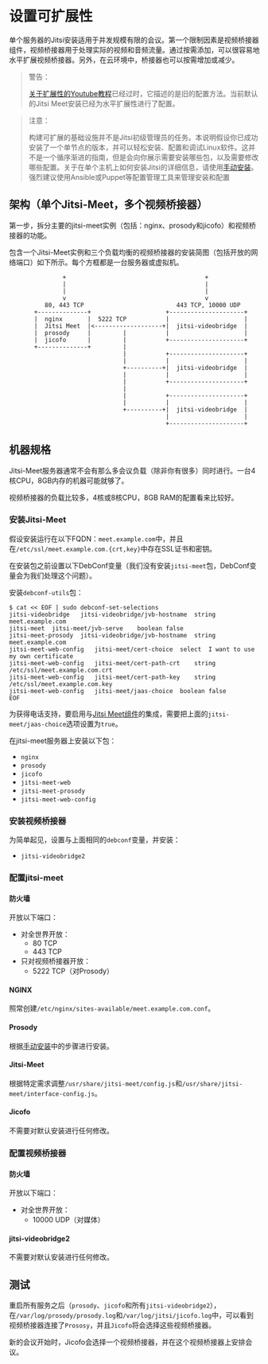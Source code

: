 # 设置可扩展性

单个服务器的Jitsi安装适用于并发规模有限的会议。第一个限制因素是视频桥接器组件，视频桥接器用于处理实际的视频和音频流量。通过按需添加，可以很容易地水平扩展视频桥接器。另外，在云环境中，桥接器也可以按需增加或减少。

> 警告：
> 
> [关于扩展性的Youtube教程](https://www.youtube.com/watch?v=LyGV4uW8km8)已经过时，它描述的是旧的配置方法。当前默认的Jitsi Meet安装已经为水平扩展性进行了配置。

> 注意：
> 
> 构建可扩展的基础设施并不是Jitsi初级管理员的任务。本说明假设你已成功安装了一个单节点的版本，并可以轻松安装、配置和调试Linux软件。这并不是一个循序渐进的指南，但是会向你展示需要安装哪些包，以及需要修改哪些配置。关于在单个主机上如何安装Jitsi的详细信息，请使用[手动安装](devops-guide-manual)。强烈建议使用Ansible或Puppet等配置管理工具来管理安装和配置

## 架构（单个Jitsi-Meet，多个视频桥接器）

第一步，拆分主要的jitsi-meet实例（包括：nginx、prosody和jicofo）和视频桥接器的功能。

包含一个Jitsi-Meet实例和三个负载均衡的视频桥接器的安装简图（包括开放的网络端口）如下所示。每个方框都是一台服务器或虚拟机。

```
               +                                       +
               |                                       |
               |                                       |
               v                                       v
          80, 443 TCP                          443 TCP, 10000 UDP
       +--------------+                     +---------------------+
       |  nginx       |  5222 TCP           |                     |
       |  Jitsi Meet  |<-------------------+|  jitsi-videobridge  |
       |  prosody     |         |           |                     |
       |  jicofo      |         |           +---------------------+
       +--------------+         |
                                |           +---------------------+
                                |           |                     |
                                +----------+|  jitsi-videobridge  |
                                |           |                     |
                                |           +---------------------+
                                |
                                |           +---------------------+
                                |           |                     |
                                +----------+|  jitsi-videobridge  |
                                            |                     |
                                            +---------------------+
```

## 机器规格

Jitsi-Meet服务器通常不会有那么多会议负载（除非你有很多）同时进行。一台4核CPU，8GB内存的机器可能就够了。

视频桥接器的负载比较多，4核或8核CPU，8GB RAM的配置看来比较好。

### 安装Jitsi-Meet

假设安装运行在以下FQDN：`meet.example.com`中，并且在`/etc/ssl/meet.example.com.{crt,key}`中存在SSL证书和密钥。

在安装包之前设置以下DebConf变量（我们没有安装`jitsi-meet`包，DebConf变量会为我们处理这个问题）。

安装`debconf-utils`包：

```
$ cat << EOF | sudo debconf-set-selections
jitsi-videobridge	jitsi-videobridge/jvb-hostname	string	meet.example.com
jitsi-meet	jitsi-meet/jvb-serve	boolean	false
jitsi-meet-prosody	jitsi-videobridge/jvb-hostname	string	meet.example.com
jitsi-meet-web-config	jitsi-meet/cert-choice	select	I want to use my own certificate
jitsi-meet-web-config	jitsi-meet/cert-path-crt	string	/etc/ssl/meet.example.com.crt
jitsi-meet-web-config	jitsi-meet/cert-path-key	string	/etc/ssl/meet.example.com.key
jitsi-meet-web-config	jitsi-meet/jaas-choice	boolean	false
EOF
```

为获得电话支持，要启用与[Jitsi Meet组件](https://jaas.8x8.vc/#/components)的集成，需要把上面的`jitsi-meet/jaas-choice`选项设置为`true`。

在jitsi-meet服务器上安装以下包：
+ `nginx`
+ `prosody`
+ `jicofo`
+ `jitsi-meet-web`
+ `jitsi-meet-prosody`
+ `jitsi-meet-web-config`

### 安装视频桥接器

为简单起见，设置与上面相同的`debconf`变量，并安装：
+ `jitsi-videobridge2`

### 配置jitsi-meet

#### 防火墙

开放以下端口：
+ 对全世界开放：
  + 80 TCP
  + 443 TCP
+ 只对视频桥接器开放：
  + 5222 TCP（对Prosody）

#### NGINX

照常创建`/etc/nginx/sites-available/meet.example.com.conf`。

#### Prosody

根据[手动安装](devops-guide-manual)中的步骤进行安装。

#### Jitsi-Meet

根据特定需求调整`/usr/share/jitsi-meet/config.js`和`/usr/share/jitsi-meet/interface-config.js`。

#### Jicofo

不需要对默认安装进行任何修改。

### 配置视频桥接器

#### 防火墙

开放以下端口：
+ 对全世界开放：
  + 10000 UDP（对媒体）

#### jitsi-videobridge2

不需要对默认安装进行任何修改。

## 测试

重启所有服务之后（`prosody`、`jicofo`和所有`jitsi-videobridge2`），在`/var/log/prosody/prosody.log`和`/var/log/jitsi/jicofo.log`中，可以看到视频桥接器连接了`Prososy`，并且`Jicofo`将会选择这些视频桥接器。

新的会议开始时，Jicofo会选择一个视频桥接器，并在这个视频桥接器上安排会议。
